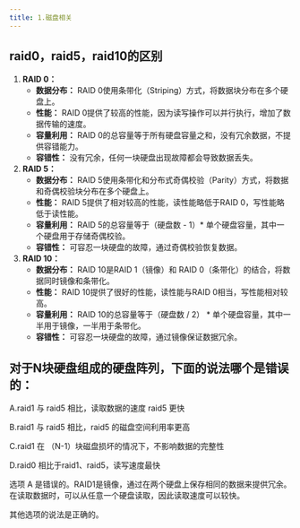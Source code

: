 ```yaml
---
title: 1.磁盘相关
---
```

## raid0，raid5，raid10的区别

1. **RAID 0：**
   * **数据分布：** RAID 0使用条带化（Striping）方式，将数据块分布在多个硬盘上。
   * **性能：** RAID 0提供了较高的性能，因为读写操作可以并行执行，增加了数据传输的速度。
   * **容量利用：** RAID 0的总容量等于所有硬盘容量之和，没有冗余数据，不提供容错能力。
   * **容错性：** 没有冗余，任何一块硬盘出现故障都会导致数据丢失。
2. **RAID 5：**
   * **数据分布：** RAID 5使用条带化和分布式奇偶校验（Parity）方式，将数据和奇偶校验块分布在多个硬盘上。
   * **性能：** RAID 5提供了相对较高的性能，读性能略低于RAID 0，写性能略低于读性能。
   * **容量利用：** RAID 5的总容量等于（硬盘数 - 1）* 单个硬盘容量，其中一个硬盘用于存储奇偶校验。
   * **容错性：** 可容忍一块硬盘的故障，通过奇偶校验恢复数据。
3. **RAID 10：**
   * **数据分布：** RAID 10是RAID 1（镜像）和 RAID 0（条带化）的结合，将数据同时镜像和条带化。
   * **性能：** RAID 10提供了很好的性能，读性能与RAID 0相当，写性能相对较高。
   * **容量利用：** RAID 10的总容量等于（硬盘数 / 2） * 单个硬盘容量，其中一半用于镜像，一半用于条带化。
   * **容错性：** 可容忍一块硬盘的故障，通过镜像保证数据冗余。

## 对于N块硬盘组成的硬盘阵列，下⾯的说法哪个是错误的：

A.raid1 与 raid5 相⽐，读取数据的速度 raid5 更快

B.raid1 与 raid5 相⽐，raid5 的磁盘空间利⽤率更⾼

C.raid1 在 （N-1）块磁盘损坏的情况下，不影响数据的完整性

D.raid0 相⽐于raid1、raid5，读写速度最快

选项 A 是错误的。RAID1是镜像，通过在两个硬盘上保存相同的数据来提供冗余。在读取数据时，可以从任意一个硬盘读取，因此读取速度可以较快。

其他选项的说法是正确的。
